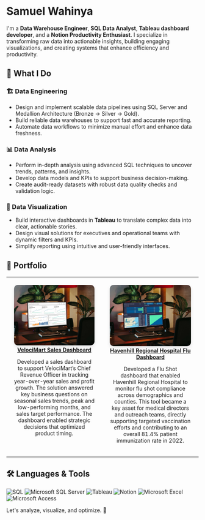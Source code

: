 # Samuel Wahinya

I'm a **Data Warehouse Engineer**, **SQL Data Analyst**, **Tableau dashboard developer**, and a **Notion Productivity Enthusiast**. I specialize in transforming raw data into actionable insights, building engaging visualizations, and creating systems that enhance efficiency and productivity.

## 🚀 What I Do

### 🏗️ Data Engineering
- Design and implement scalable data pipelines using SQL Server and Medallion Architecture (Bronze → Silver → Gold).
- Build reliable data warehouses to support fast and accurate reporting.
- Automate data workflows to minimize manual effort and enhance data freshness.

### 📊 Data Analysis
- Perform in-depth analysis using advanced SQL techniques to uncover trends, patterns, and insights.
- Develop data models and KPIs to support business decision-making.
- Create audit-ready datasets with robust data quality checks and validation logic.

### 🎨 Data Visualization
- Build interactive dashboards in **Tableau** to translate complex data into clear, actionable stories.
- Design visual solutions for executives and operational teams with dynamic filters and KPIs.
- Simplify reporting using intuitive and user-friendly interfaces.

## 🧩 Portfolio

<table style="width: 100%; table-layout: fixed;">
  <tr>
    <!-- Project 1: VelociMart -->
    <td style="text-align: center; vertical-align: top; padding: 20px;">
      <img src="https://github.com/samuel-wahinya/VelociMart-Business-Intelligence-Report/blob/main/docs/CRO-Dashboard.jpg?raw=true"
           alt="VelociMart BI Project"
           style="width: 100%; max-width: 400px; height: auto; border-radius: 10px; box-shadow: 0 4px 10px rgba(0,0,0,0.1);" />
      <a href="https://github.com/samuel-wahinya/VelociMart-Business-Intelligence-Report" target="_blank">
        <strong>VelociMart Sales Dashboard</strong>
      </a>
      <p>
        Developed a sales dashboard to support VelociMart’s Chief Revenue Officer in tracking year-over-year sales and profit growth. The solution answered key business questions on seasonal sales trends, peak and low-performing months, and sales target performance. The dashboard enabled strategic decisions that optimized product timing.
      </p>
    </td>
    <!-- Project 2: Havenhill -->
    <td style="text-align: center; vertical-align: top; padding: 20px;">
      <img src="https://github.com/samuel-wahinya/Havenhill-Regional-Hospital-Flu-Shot-Dashboard/blob/main/docs/Healthcare-Dashboard.jpg?raw=true"
           alt="Havenhill BI Project"
           style="width: 100%; max-width: 400px; height: auto; border-radius: 10px; box-shadow: 0 4px 10px rgba(0,0,0,0.1);" />
      <a href="https://github.com/samuel-wahinya/Havenhill-Regional-Hospital-Flu-Shot-Dashboard" target="_blank">
        <strong>Havenhill Regional Hospital Flu Dashboard</strong>
      </a>
      <p>
        Developed a Flu Shot dashboard that enabled Havenhill Regional Hospital to monitor flu shot compliance across demographics and counties. This tool became a key asset for medical directors and outreach teams, directly supporting targeted vaccination efforts and contributing to an overall 81.4% patient immunization rate in 2022.
      </p>
    </td>
  </tr>
</table>



## 🛠 Languages & Tools 

<p align="left">
  <!-- SQL -->
  <img src="https://cdn.jsdelivr.net/gh/devicons/devicon@latest/icons/azuresqldatabase/azuresqldatabase-original.svg" alt="SQL" width="50" height="50" />

  <!-- Microsoft SQL Server -->
  <img src="https://cdn.jsdelivr.net/gh/devicons/devicon@latest/icons/microsoftsqlserver/microsoftsqlserver-original-wordmark.svg" alt="Microsoft SQL Server" width="80" height="50" />

  <!-- Tableau -->
  <img src="https://i.postimg.cc/CxhPmb2w/icons8-tableau-software-480.png" alt="Tableau" width="50" height="50" />

  <!-- Notion -->
  <img src="https://cdn.jsdelivr.net/gh/devicons/devicon@latest/icons/notion/notion-original.svg" alt="Notion" width="50" height="50" />

  <!-- Microsoft Excel -->
  <img src="https://i.postimg.cc/L4k3wnL5/icons8-excel-480.png" alt="Microsoft Excel" width="50" height="50" />

  <!-- Microsoft Access -->
  <img width="50" height="50" src="https://img.icons8.com/fluency/50/microsoft-access-2019.png" alt="Microsoft Access"/>
</p>

Let's analyze, visualize, and optimize. 🚀
